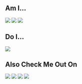 ## Am I...
<img src="https://img.shields.io/badge/Busy%3F-No%20:P-orange?style=flat"> <img src="https://img.shields.io/badge/Curious%3F-Yes!%20:D-brightgreen?style=flat"> <img src="https://img.shields.io/badge/Interested%20In%20Learning%20Someting%3F-Always!%20:v-red?style=flat">

## Do I...
<img src="https://img.shields.io/badge/Wanna%20Chat%3F-Sure!%20;)-blue?style=flat"> 

## Also Check Me Out On
<a href="https://www.facebook.com/my.sabil4"><img src="https://img.shields.io/badge/Facebook-my.sabil4-1877f2?style=flat&logo=facebook"></a> <a href="https://twitter.com/mysabil4"><img src="https://img.shields.io/badge/Twitter-@mysabil4-blue?style=flat&logo=twitter"></a> <a href="https://www.instagram.com/my.sabil4/"><img src="https://img.shields.io/badge/Instagram-@my.sabil4-ff3264?style=flat&logo=instagram"></a> <img src="https://img.shields.io/badge/Discord-NinjaByte%239397-5865f2?style=flat&logo=discord">
